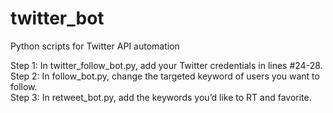 # twitter_bot
Python scripts for Twitter API automation

Step 1: In twitter_follow_bot.py, add your Twitter credentials in lines #24-28. <br>
Step 2: In follow_bot.py, change the targeted keyword of users you want to follow.<br>
Step 3: In retweet_bot.py, add the keywords you’d like to RT and favorite.<br>
